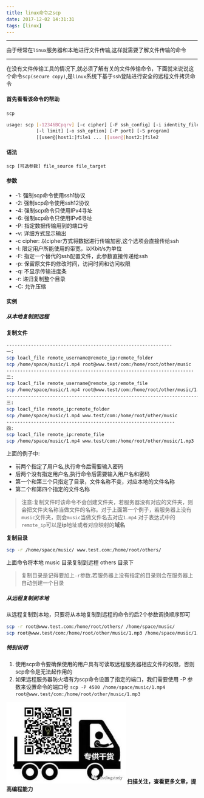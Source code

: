 ```yaml
---
title: linux命令之scp
date: 2017-12-02 14:31:31
tags: [linux]
---
```

-------------------------------------------------

由于经常在`linux`服务器和本地进行文件传输,这样就需要了解文件传输的命令

-------------------------------------------------
<!--more-->

在没有文件传输工具的情况下,就必须了解有关的文件传输命令，下面就来说说这个命令`scp(secure copy)`,是`linux`系统下基于`ssh`登陆进行安全的远程文件拷贝命令

#### 首先看看该命令的帮助

`scp`
```sh
usage: scp [-12346BCpqrv] [-c cipher] [-F ssh_config] [-i identity_file]
           [-l limit] [-o ssh_option] [-P port] [-S program]
           [[user@]host1:]file1 ... [[user@]host2:]file2
```

#### 语法

`scp [可选参数] file_source file_target`

#### 参数
* -1: 强制scp命令使用ssh1协议
* -2: 强制scp命令使用ssh12协议
* -4: 强制scp命令只使用IPv4寻址
* -6: 强制scp命令只使用IPv6寻址
* -P: 指定数据传输用到的端口号
* -v: 详细方式显示输出
* -c cipher: 以cipher方式将数据进行传输加密,这个选项会直接传给ssh
* -l: 限定用户所能使用的带宽，以Kbit/s为单位
* -F: 指定一个替代的ssh配置文件，此参数直接传递给ssh
* -p: 保留原文件的修改时间，访问时间和访问权限
* -q: 不显示传输进度条
* -r: 递归复制整个目录
* -C: 允许压缩

#### 实例

##### 从本地复制到远程

**复制文件**
```sh
-------------------------------------------------------------
一: 
scp loacl_file remote_username@remote_ip:remote_folder
scp /home/space/music/1.mp4 root@www.test/com:/home/root/other/music
---------------------------------------------------------------------
二:
scp loacl_file remote_username@remote_ip:remote_file
scp /home/space/music/1.mp4 root@www.test/com:/home/root/other/music/1.mp3
------------------------------------------------------------------------
三:
scp loacl_file remote_ip:remote_folder
scp /home/space/music/1.mp4 www.test/com:/home/root/other/music
--------------------------------------------------------------
四:
scp loacl_file remote_ip:remote_file
scp /home/space/music/1.mp4 www.test/com:/home/root/other/music/1.mp3
```

上面的例子中:
* 前两个指定了用户名,执行命令后需要输入密码
* 后两个没有指定用户名,执行命令后需要输入用户名和密码
* 第一个和第三个只指定了目录，文件名称不变，对应本地的文件名称
* 第二个和第四个指定的文件名称

>注意:复制文件时该命令不会创建文件夹，若服务器没有对应的文件夹，则会把文件夹名称当做文件的名称。对于上面第一个例子，若服务器上没有`music`文件夹，则会`music`当做文件名去对应`1.mp4`
>对于表达式中的`remote_ip`可以是**ip**地址或者对应映射的**域名**

**复制目录**

```sh
scp -r /home/space/music/ www.test.com:/home/root/others/  
```

上面命令将本地 music 目录复制到远程 others 目录下

>复制目录是记得要加上`-r`参数.若服务器上没有指定的目录则会在服务器上自动创建一个目录

##### 从远程复制到本地

从远程复制到本地，只要将从本地复制到远程的命令的后2个参数调换顺序即可
```sh
scp -r root@www.test.com:/home/root/others/ /home/space/music/ 
scp root@www.test/com:/home/root/other/music/1.mp3 /home/space/music/1.mp4 
```

##### 特别说明

1. 使用scp命令要确保使用的用户具有可读取远程服务器相应文件的权限，否则scp命令是无法起作用的
2. 如果远程服务器防火墙有为scp命令设置了指定的端口，我们需要使用 -P 参数来设置命令的端口号
`scp -P 4500 /home/space/music/1.mp4 root@www.test/com:/home/root/other/music/1.mp3`

![alt](/images/Wechatcode.jpg)
**扫描关注，查看更多文章，提高编程能力**